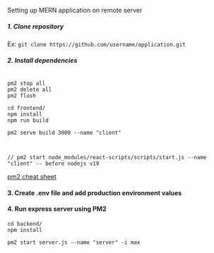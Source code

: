 Setting up MERN application on remote server

##### 1. Clone repository

Ex: `git clone https://github.com/username/application.git`

##### 2. Install dependencies
```

pm2 stop all	
pm2 delete all
pm2 flush

cd frontend/
npm install
npm run build

pm2 serve build 3000 --name "client"



// pm2 start node_modules/react-scripts/scripts/start.js --name "client" -- before nodejs v19
```

[pm2 cheat sheet](https://devhints.io/pm2)

#### 3. Create .env file and add production environment values

#### 4. Run express server using PM2
```
cd backend/
npm install

pm2 start server.js --name "server" -i max

```

